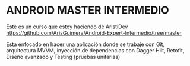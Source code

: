 # ANDROID MASTER INTERMEDIO

Este es un curso que estoy haciendo de AristiDev
https://github.com/ArisGuimera/Android-Expert-Intermedio/tree/master

Esta enfocado en hacer una aplicación donde se trabaje con Git, arquitectura MVVM, inyección de dependencias con Dagger Hilt,
Retofit, Diseño avanzado y Testing (pruebas unitarias)


